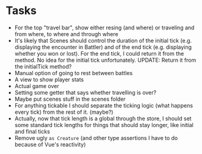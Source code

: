 # Tasks
* For the top "travel bar", show either resing (and where) or traveling and from where, to where and through where
* It's likely that Scenes should control the duration of the initial tick (e.g. displaying the encounter in Battler) and of the end tick (e.g. displaying whether you won or lost). For the end tick, I could return it from the method. No idea for the initial tick unfortunately. UPDATE: Return it from the initialTick method?
* Manual option of going to rest between battles
* A view to show player stats
* Actual game over
* Setting some getter that says whether travelling is over?
* Maybe put scenes stuff in the scenes folder
* For anything tickable I should separate the ticking logic (what happens every tick) from the rest of it. (maybe?)
* Actually, now that tick length is a global through the store, I should set some standard tick lengths for things that should stay longer, like initial and final ticks
* Remove ugly `as Creature` (and other type assertions I have to do because of Vue's reactivity)
